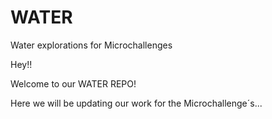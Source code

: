 # WATER
Water explorations for Microchallenges

Hey!!

Welcome to our WATER REPO!

Here we will be updating our work for the Microchallenge´s...

